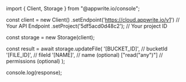 import { Client, Storage } from "@appwrite.io/console";

const client = new Client()
    .setEndpoint('https://cloud.appwrite.io/v1') // Your API Endpoint
    .setProject('5df5acd0d48c2'); // Your project ID

const storage = new Storage(client);

const result = await storage.updateFile(
    '[BUCKET_ID]', // bucketId
    '[FILE_ID]', // fileId
    '[NAME]', // name (optional)
    ["read("any")"] // permissions (optional)
);

console.log(response);

